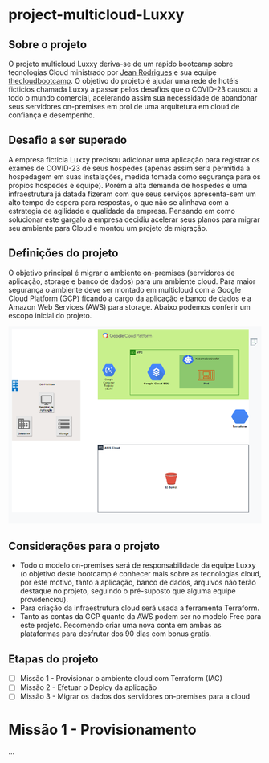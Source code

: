 # project-multicloud-Luxxy

## Sobre o projeto

O projeto multicloud Luxxy deriva-se de um rapido bootcamp sobre tecnologias Cloud ministrado por [Jean Rodrigues](https://www.linkedin.com/in/jean-rod/) e sua equipe [thecloudbootcamp](https://thecloudbootcamp.com/pt/). O objetivo do projeto é ajudar uma rede de hotéis ficticios chamada Luxxy a passar pelos desafios que o COVID-23 causou a todo o mundo comercial, acelerando assim sua necessidade de abandonar seus servidores on-premises em prol de uma arquitetura em cloud de confiança e desempenho.

## Desafio a ser superado

A empresa ficticia Luxxy precisou adicionar uma aplicação para registrar os exames de COVID-23 de seus hospedes (apenas assim seria permitida a hospedagem em suas instalações, medida tomada como segurança para os propios hospedes e equipe). Porém a alta demanda de hospedes e uma infraestrutura já datada fizeram com que seus serviços apresenta-sem um alto tempo de espera para respostas, o que não se alinhava com a estrategia de agilidade e qualidade da empresa. Pensando em como solucionar este gargalo a empresa decidiu acelerar seus planos para migrar seu ambiente para Cloud e montou um projeto de migração.

## Definições do projeto

O objetivo principal é migrar o ambiente on-premises (servidores de aplicação, storage e banco de dados) para um ambiente cloud. Para maior segurança o ambiente deve ser montado em multicloud com a Google Cloud Platform (GCP) ficando a cargo da aplicação e banco de  dados e a Amazon Web Services (AWS) para storage.
Abaixo podemos conferir um escopo inicial do projeto.

![Diagrama inicial projeto Luxxy cloud](resources/01-scopo-inicial.png)

## Considerações para o projeto

- Todo o modelo on-premises será de responsabilidade da equipe Luxxy (o objetivo deste bootcamp é conhecer mais sobre as tecnologias cloud, por este motivo, tanto a aplicação, banco de dados, arquivos não terão destaque no projeto, seguindo o pré-suposto que alguma equipe providenciou).
- Para criação da infraestrutura cloud será usada a ferramenta Terraform.
- Tanto as contas da GCP quanto da AWS podem ser no modelo Free para este projeto. Recomendo criar uma nova conta em ambas as plataformas para desfrutar dos 90 dias com bonus gratis.

## Etapas do projeto

- [ ] Missão 1 - Provisionar o ambiente cloud com Terraform (IAC)
- [ ] Missão 2 - Efetuar o Deploy da aplicação
- [ ] Missão 3 - Migrar os dados dos servidores on-premises para a cloud

# Missão 1 - Provisionamento

...

